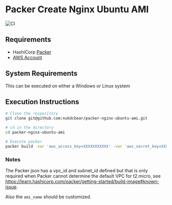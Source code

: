 # Packer Create Nginx Ubuntu AMI

![CI](https://github.com/nukdcbear/packer-nginx-ubuntu-ami/workflows/CI/badge.svg?branch=master)

## Requirements

- HashiCorp [Packer](https://www.packer.io/downloads/)
- [AWS Account](https://aws.amazon.com/console/)

## System Requirements

This can be executed on either a Windows or Linux system

## Execution Instructions

```bash
# Clone the respository
git clone git@github.com:nukdcbear/packer-nginx-ubuntu-ami.git

# cd in the directory
cd packer-nginx-ubuntu-ami

# Execute packer
packer build -var 'aws_access_key=XXXXXXXXXXX' -var 'aws_secret_key=XXXXXXXXXXXXXXXXXXXXXXXX' ubuntu-nginx.json
```

### Notes

The Packer json has a vpc_id and subnet_id defined but that is only required when Packer cannot determine the default VPC for t2.micro, see https://learn.hashicorp.com/packer/getting-started/build-image#known-issue.

Also the `ami_name` should be customized.

